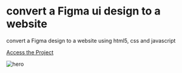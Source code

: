 # convert a Figma ui design to a website

 convert a Figma design to a website using html5, css and javascript
 
 [Access the Project](https://jelsonjay.github.io/coffee-responsive/)
 
 
 ![hero](https://user-images.githubusercontent.com/50907905/168488290-b563f6fd-4ba2-41e7-b66e-cba27a1c4710.png)
